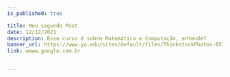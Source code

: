 ```yaml
---
is_published: true

title: Meu segundo Post
date: 12/12/2021
description: Esse curso é sobre Matemática e Computação, entende?
banner_url: https://www.yu.edu/sites/default/files/ThinkstockPhotos-853673106.jpg
link: wwww.google.com.br


---
```

